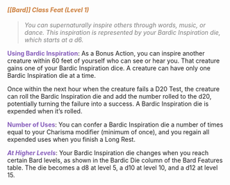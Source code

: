 #### *<span style="color:rgb(203, 123, 55)">[[Bard]] Class Feat (Level 1)</span>*

> *<span style="color:rgb(125, 125, 125)">You can supernaturally inspire others through words, music, or dance. This inspiration is represented by your Bardic Inspiration die, which starts at a d6.</span>*

**<span style="color:rgb(134, 93, 187)">Using Bardic Inspiration</span>**: As a Bonus Action, you can inspire another creature within 60 feet of yourself who can see or hear you. That creature gains one of your Bardic Inspiration dice. A creature can have only one Bardic Inspiration die at a time.

Once within the next hour when the creature fails a D20 Test, the creature can roll the Bardic Inspiration die and add the number rolled to the d20, potentially turning the failure into a success. A Bardic Inspiration die is expended when it’s rolled.

**<span style="color:rgb(134, 93, 187)">Number of Uses</span>**: You can confer a Bardic Inspiration die a number of times equal to your Charisma modifier (minimum of once), and you regain all expended uses when you finish a Long Rest.

***<span style="color:rgb(134, 93, 187)">At Higher Levels</span>***: Your Bardic Inspiration die changes when you reach certain Bard levels, as shown in the Bardic Die column of the Bard Features table. The die becomes a d8 at level 5, a d10 at level 10, and a d12 at level 15.